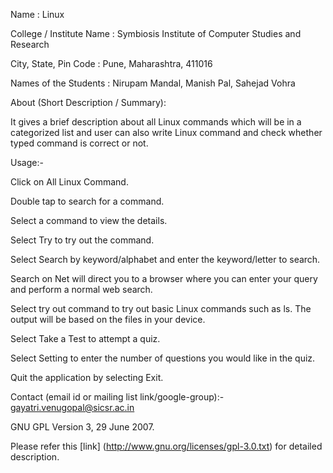 Name : Linux

College / Institute Name : Symbiosis Institute of Computer Studies and Research

City, State, Pin Code : Pune, Maharashtra, 411016

Names of the Students : Nirupam Mandal, Manish Pal, Sahejad Vohra

About (Short Description / Summary):

It gives a brief description about all Linux commands which will be in a categorized list and user can also write Linux 
command and check whether typed command is correct or not.


Usage:-

Click on All Linux Command.

Double tap to search for a command.

Select a command to view the details.

Select Try to try out the command.

Select Search by keyword/alphabet and enter the keyword/letter to search.

Search on Net will direct you to a browser where you can enter your query and perform a normal web search.

Select try out command to try out basic Linux commands such as ls. The output will be based on the files in your device.

Select Take a Test to attempt a quiz.

Select Setting to enter the number of questions you would like in the quiz.

Quit the application by selecting Exit.


Contact (email id or mailing list link/google-group):- gayatri.venugopal@sicsr.ac.in

GNU GPL Version 3, 29 June 2007.

Please refer this [link] (http://www.gnu.org/licenses/gpl-3.0.txt) for detailed description.
